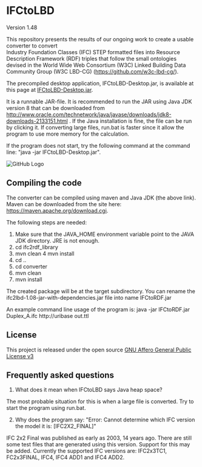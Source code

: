 # IFCtoLBD
Version 1.48

This repository presents the results of our ongoing work to 
create a usable converter to convert  
Industry Foundation Classes (IFC) STEP formatted files into 
Resource Description Framework (RDF) triples that follow the small ontologies devised in  the  World Wide Web Consortium (W3C) Linked Building Data Community Group (W3C LBD-CG)
(https://github.com/w3c-lbd-cg/).


The precompiled desktop application, IFCtoLBD-Desktop.jar, is available at this page at 
 [IFCtoLBD-Desktop.jar](https://github.com/jyrkioraskari/IFCtoLBD/blob/master/IFCtoLBD-Desktop.jar?raw=true).

It is a runnable JAR-file. It is recommended to run the JAR using Java JDK version 8 that can be downloaded from http://www.oracle.com/technetwork/java/javase/downloads/jdk8-downloads-2133151.html .  If the Java installation is fine, the file can be run by clicking it. 
If converting large files, run.bat is faster since it allow the program to use more memory for the calculation.


If the program does not start, try the following command at the command line: "java -jar IFCtoLBD-Desktop.jar".

![GitHub Logo](https://github.com/jyrkioraskari/IFCtoLBD/blob/master/desktop/src/main/resources/screen.PNG)


## Compiling the code
The converter can be compiled using maven and Java JDK (the above link). Maven can be downloaded from the site here: https://maven.apache.org/download.cgi.

The following steps are needed:
1. Make sure that the JAVA_HOME environment variable point to the JAVA JDK directory. JRE is not enough.
2. cd ifc2rdf_library
3. mvn clean
4  mvn install
5. cd ..
6. cd converter
7. mvn clean 
8. mvn install

The created package will be at the target subdirectory.
You can rename the ifc2lbd-1.08-jar-with-dependencies.jar file into name IFCtoRDF.jar

An example command line usage of the program is:
java -jar IFCtoRDF.jar Duplex_A.ifc http://uribase  out.ttl

## License
This project is released under the open source [GNU Affero General Public License v3](http://www.gnu.org/licenses/agpl-3.0.en.html)

## Frequently asked questions

1.  What does it mean when IFCtoLBD says Java heap space?

The most probable situation for this is when a large file is converted. Try to start the program using run.bat. 

2. Why does the program say: "Error: Cannot determine which IFC version the model it is: [IFC2X2_FINAL]"

IFC 2x2 Final was published as early as 2003, 14 years ago. There are still some test files that are generated using this version. Support for this may be added.  Currently the supported IFC versions are:  IFC2x3TC1, FC2x3FINAL, IFC4, IFC4 ADD1 and  IFC4 ADD2.  